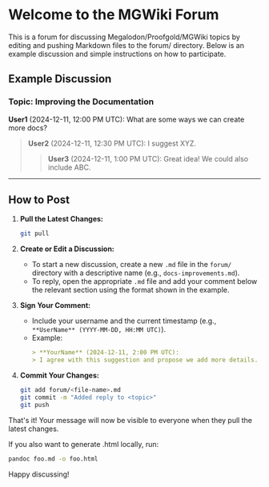# Welcome to the MGWiki Forum

This is a forum for discussing Megalodon/Proofgold/MGWiki topics by editing and pushing Markdown files to the forum/ directory. Below is an example discussion and simple instructions on how to participate.

## Example Discussion

### **Topic: Improving the Documentation**

**User1** (2024-12-11, 12:00 PM UTC):
What are some ways we can create more docs?

> **User2** (2024-12-11, 12:30 PM UTC):
> I suggest XYZ.
>
> > **User3** (2024-12-11, 1:00 PM UTC):
> > Great idea! We could also include ABC.

---

## How to Post

1. **Pull the Latest Changes:**
   ```bash
   git pull
   ```

2. **Create or Edit a Discussion:**
   - To start a new discussion, create a new `.md` file in the `forum/` directory with a descriptive name (e.g., `docs-improvements.md`).
   - To reply, open the appropriate `.md` file and add your comment below the relevant section using the format shown in the example.

3. **Sign Your Comment:**
   - Include your username and the current timestamp (e.g., `**UserName** (YYYY-MM-DD, HH:MM UTC)`).
   - Example:
     ```markdown
     > **YourName** (2024-12-11, 2:00 PM UTC):
     > I agree with this suggestion and propose we add more details.
     ```

4. **Commit Your Changes:**
   ```bash
   git add forum/<file-name>.md
   git commit -m "Added reply to <topic>"
   git push
   ```

That's it! Your message will now be visible to everyone when they pull the latest changes.

If you also want to generate .html locally, run:
   ```bash
   pandoc foo.md -o foo.html
   ```


Happy discussing!
